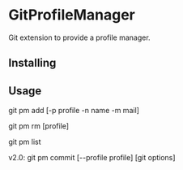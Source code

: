 # GitProfileManager
Git extension to provide a profile manager.

## Installing


## Usage

git pm add [-p profile -n name -m mail]

git pm rm [profile]

git pm list

v2.0: git pm commit [--profile profile] [git options]

